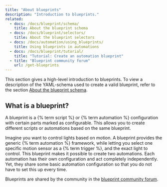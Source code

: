 ```yaml
---
title: "About blueprints"
description: "Introduction to blueprints."
related:
  - docs: /docs/blueprint/schema/
    title: About the blueprint schema
  - docs: /docs/blueprint/selectors/
    title: About the blueprint selectors
  - docs: /docs/automation/using_blueprints/
    title: Using blueprints in automations
  - docs: /docs/blueprint/tutorial/
    title: "Tutorial: Create an automation blueprint"
  - title: "Blueprint community forum"
    url: /get-blueprints
---
```


This section gives a high-level introduction to blueprints. To view a description of the YAML-schema used to create a valid blueprint, refer to the section [About the blueprint schema](/docs/blueprint/schema/).

## What is a blueprint?

A blueprint is a {% term script %} or {% term automation %} configuration with certain parts marked as configurable. This allows you to create different scripts or automations based on the same blueprint.

Imagine you want to control lights based on motion. A blueprint provides the generic {% term automation %} framework, while letting you select one specific motion sensor as a {% term trigger %}, and the exact light to control. This blueprint makes it possible to create two automations. Each automation has their own configuration and act completely independently. Yet, they share some basic automation configuration so that you do not have to set this up every time.

Blueprints are shared by the community in the [blueprint community forum][blueprint-forums].

[blueprint-forums]: /get-blueprints
